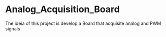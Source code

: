 # Analog_Acquisition_Board
The ideia of this project is develop a Board that acquisite analog and PWM signals
